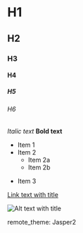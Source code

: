 # H1
## H2
### H3
#### H4
##### H5
###### H6

*Italic text* 
**Bold text**

* Item 1
* Item 2
  * Item 2a
  * Item 2b
+ Item 3

[Link text with title](https://www.linkedin.com/in/naswima-akter-9060871b5/ "LinkedIn")

![Alt text with title](https://media.licdn.com/dms/image/C4E03AQHDeQ1gxnz_0w/profile-displayphoto-shrink_800_800/0/1611945352753?e=2147483647&v=beta&t=l0Vj-HdOCseoMY3av0ljt_ID5Ek5DXsFRnYp7aUYnxQ "Naswima")

remote_theme: Jasper2
